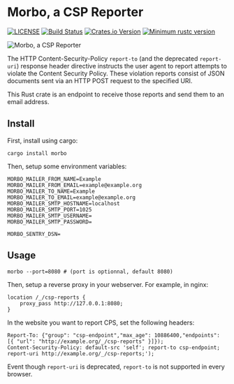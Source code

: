 # Morbo, a CSP Reporter

[![LICENSE](https://img.shields.io/badge/license-MIT-blue.svg)](LICENSE)
[![Build Status](https://github.com/aeyoll/morbo/actions/workflows/rust.yml/badge.svg)](https://github.com/aeyoll/morbo/actions/workflows/ci.yml)
[![Crates.io Version](https://img.shields.io/crates/v/morbo.svg)](https://crates.io/crates/morbo)
[![Minimum rustc version](https://img.shields.io/badge/rustc-1.48.0+-lightgray.svg)](#rust-version-requirements)

![Morbo, a CSP Reporter](https://github.com/aeyoll/morbo/blob/main/.github/logo.jpg?raw=true)

The HTTP Content-Security-Policy `report-to` (and the deprecated `report-uri`) response header directive instructs the user agent to report attempts to violate the Content Security Policy. These violation reports consist of JSON documents sent via an HTTP POST request to the specified URI.

This Rust crate is an endpoint to receive those reports and send them to an email address.

Install
---

First, install using cargo:

```
cargo install morbo
```

Then, setup some environment variables:

```
MORBO_MAILER_FROM_NAME=Example
MORBO_MAILER_FROM_EMAIL=example@example.org
MORBO_MAILER_TO_NAME=Example
MORBO_MAILER_TO_EMAIL=example@example.org
MORBO_MAILER_SMTP_HOSTNAME=localhost
MORBO_MAILER_SMTP_PORT=1025
MORBO_MAILER_SMTP_USERNAME=
MORBO_MAILER_SMTP_PASSWORD=

MORBO_SENTRY_DSN=
```

Usage
---

```
morbo --port=8080 # (port is optionnal, default 8080)
```

Then, setup a reverse proxy in your webserver. For example, in nginx:

```
location /_/csp-reports {
    proxy_pass http://127.0.0.1:8080;
}
```

In the website you want to report CPS, set the following headers:

```
Report-To: {"group": "csp-endpoint","max_age": 10886400,"endpoints": [{ "url": "http://example.org/_/csp-reports" }]});
Content-Security-Policy: default-src 'self'; report-to csp-endpoint; report-uri http://example.org/_/csp-reports;');
```

Event though `report-uri` is deprecated, `report-to` is not supported in every browser.
